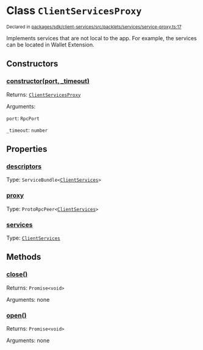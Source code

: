 # Class `ClientServicesProxy`
<sub>Declared in [packages/sdk/client-services/src/packlets/services/service-proxy.ts:17](https://github.com/dxos/protocols/blob/main/packages/sdk/client-services/src/packlets/services/service-proxy.ts#L17)</sub>


Implements services that are not local to the app.
For example, the services can be located in Wallet Extension.

## Constructors
### [constructor(port, _timeout)](https://github.com/dxos/protocols/blob/main/packages/sdk/client-services/src/packlets/services/service-proxy.ts#L21)


Returns: <code>[ClientServicesProxy](/api/@dxos/client-services/classes/ClientServicesProxy)</code>

Arguments: 

`port`: <code>RpcPort</code>

`_timeout`: <code>number</code>

## Properties
### [descriptors](https://github.com/dxos/protocols/blob/main/packages/sdk/client-services/src/packlets/services/service-proxy.ts#L39)
Type: <code>ServiceBundle&lt;[ClientServices](/api/@dxos/client-services/types/ClientServices)&gt;</code>
### [proxy](https://github.com/dxos/protocols/blob/main/packages/sdk/client-services/src/packlets/services/service-proxy.ts#L35)
Type: <code>ProtoRpcPeer&lt;[ClientServices](/api/@dxos/client-services/types/ClientServices)&gt;</code>
### [services](https://github.com/dxos/protocols/blob/main/packages/sdk/client-services/src/packlets/services/service-proxy.ts#L43)
Type: <code>[ClientServices](/api/@dxos/client-services/types/ClientServices)</code>

## Methods
### [close()](https://github.com/dxos/protocols/blob/main/packages/sdk/client-services/src/packlets/services/service-proxy.ts#L51)


Returns: <code>Promise&lt;void&gt;</code>

Arguments: none
### [open()](https://github.com/dxos/protocols/blob/main/packages/sdk/client-services/src/packlets/services/service-proxy.ts#L47)


Returns: <code>Promise&lt;void&gt;</code>

Arguments: none